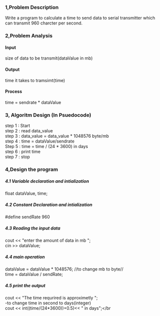 ### 1,Problem Description
Write a program to calculate a time to send data to serial transmitter which can transmit 960 charcter per second.
### 2,Problem Analysis
#### Input 
size of data to be transmit(dataValue in mb)
#### Output 
time it takes to tramsimt(time)
#### Process
time = sendrate * dataValue </br>
### 3, Algoritm Design (In Psuedocode) </br>
step 1 : Start </br>
step 2 : read data_value</br>
step 3 : data_value = data_value * 1048576 byte/mb </br>
step 4 : time = dataValue/sendrate </br>
Step 5 : time = time / (24 * 3600) in  days </br>
step 6 : print time </br>
step 7 : stop </br>
### 4,Design the program
##### 4.1 Variable declaration and intialization
float dataValue, time;</br>
##### 4.2 Constant Declaration and intialization
#define sendRate 960 
##### 4.3 Reading the input data
cout << "enter the amount of data in mb  "; </br>
cin >> dataValue;
##### 4.4 main operation
dataValue = dataValue * 1048576; //to change mb to byte// </br>
time = dataValue / sendRate;
##### 4.5 print the output
cout << "The time requrired is approximetly ";</br>
-to change time in second to days(integer) </br> 
cout << int((time/(24*3600))+0.5)<< " in days";</br
